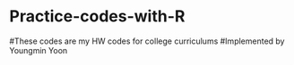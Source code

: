 # Practice-codes-with-R
#These codes are my HW codes for college curriculums
#Implemented by Youngmin Yoon
